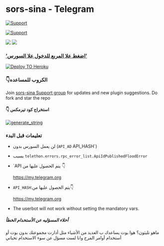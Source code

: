 # sors-sina - Telegram 

<p align="left">
    <a href="https://t.me/telerebo"> <img src="https://img.shields.io/badge/telegram-Source Channel-blue?style=social&logo=telegram" alt="Support" /></a>
   


<p align="left">
    <a href="https://t.me/telerebox"> <img src="https://img.shields.io/badge/telegram-Support_Group-blue?style=social&logo=telegram" alt="Support" /></a>
   
    
</p>

<a href="https://youtu.be/e4vINpXenbQ"><img src="https://img.shields.io/badge/How%20To%20Deploy-LATEST-blue.svg?logo=Youtube"></a>
<a href="https://youtu.be/e4vINpXenbQ"><img src="https://img.shields.io/youtube/views/aPU334icQSM?style=social">
  
### ’اضغط علا المربع للدخول علا السورس’
      
[![Deploy TO Heroku](https://www.herokucdn.com/deploy/button.svg)](https://heroku.com/deploy?template=https://github.com/xditya/TeleBot)




###  👇الكروب للمساعده
Join [sors-sina Support group](https://t.me/telerebox) for updates and new plugin suggestions.
Do fork and star the repo 

#### 👇 استخراج كود تيرمكس
<a href="https://telebot-sessionstring-generator.xditya.repl.run/" target="_blank"><img src="https://img.shields.io/badge/run-string__session.py-red?style=for-the-badge&logo=repl.it" alt="generate_string" /></a>






### تعليمات قبل البدء

- لن يعمل السورس بدون (`API_AD` API_HASH`) 
- بسبب `telethon.errors.rpc_error_list.ApiIdPublishedFloodError`
   
 - `API يتم الحصول عليها من 👇

      https://my.telegram.org
   
 - `API_HASH`:يتم الحصول عليها من👇
        
      https://my.telegram.org

- The userbot will not work without setting the mandatory vars.



##### أخلاء المسؤليه عن الأستخدام الخطأ

  ماهو تليثون؟  هوا بوت يساعدك ب العديد من الأشياء مثل أدارت مجموعتك بدون بوت أو أستخدام أوامر المرح وانا لست مسؤل عن سوء الاستخدام تحياتي 





